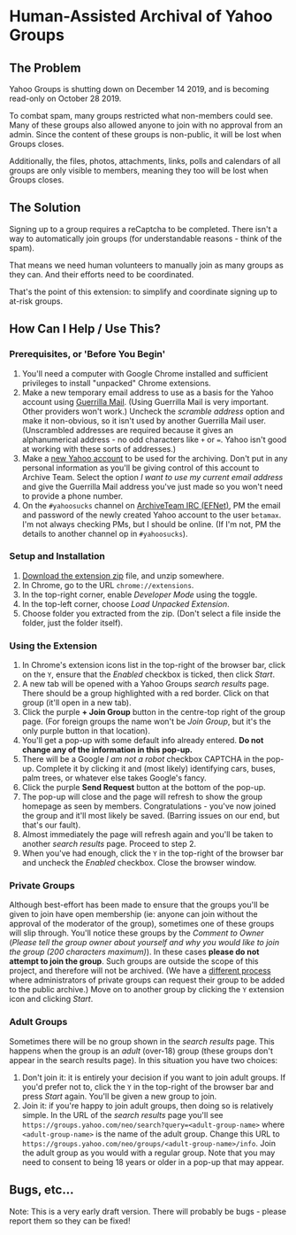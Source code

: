 # Human-Assisted Archival of Yahoo Groups

## The Problem

Yahoo Groups is shutting down on December 14 2019, and is becoming read-only on October 28 2019.

To combat spam, many groups restricted what non-members could see. Many of these groups also allowed anyone to join with no approval from an admin. Since the content of these groups is non-public, it will be lost when Groups closes.

Additionally, the files, photos, attachments, links, polls and calendars of all groups are only visible to members, meaning they too will be lost when Groups closes.

## The Solution

Signing up to a group requires a reCaptcha to be completed. There isn't a way to automatically join groups (for understandable reasons - think of the spam).

That means we need human volunteers to manually join as many groups as they can. And their efforts need to be coordinated.

That's the point of this extension: to simplify and coordinate signing up to at-risk groups.

## How Can I Help / Use This?

### Prerequisites, or 'Before You Begin'

1. You'll need a computer with Google Chrome installed and sufficient privileges to install "unpacked" Chrome extensions.
2. Make a new temporary email address to use as a basis for the Yahoo account using [Guerrilla Mail](http://guerrillamail.com/). (Using Guerrilla Mail is very important. Other providers won't work.) Uncheck the *scramble address* option and make it non-obvious, so it isn't used by another Guerrilla Mail user. (Unscrambled addresses are required because it gives an alphanumerical address - no odd characters like `+` or `=`. Yahoo isn't good at working with these sorts of addresses.)
3. Make a [new Yahoo account](https://login.yahoo.com/account/create) to be used for the archiving. Don't put in any personal information as you'll be giving control of this account to Archive Team. Select the option *I want to use my current email address* and give the Guerrilla Mail address you've just made so you won't need to provide a phone number.
4. On the `#yahoosucks` channel on [ArchiveTeam IRC (EFNet)](https://www.archiveteam.org/index.php?title=Archiveteam:IRC), PM the email and password of the newly created Yahoo account to the user `betamax`. I'm not always checking PMs, but I should be online. (If I'm not, PM the details to another channel op in `#yahoosucks`).

### Setup and Installation

1. [Download the extension zip](https://github.com/davidferguson/yahoogroups-joiner/archive/master.zip) file, and unzip somewhere.
2. In Chrome, go to the URL `chrome://extensions`.
3. In the top-right corner, enable *Developer Mode* using the toggle.
4. In the top-left corner, choose *Load Unpacked Extension*.
5. Choose folder you extracted from the zip. (Don't select a file inside the folder, just the folder itself).

### Using the Extension

1. In Chrome's extension icons list in the top-right of the browser bar, click on the `Y`, ensure that the *Enabled* checkbox is ticked, then click *Start*.
2. A new tab will be opened with a Yahoo Groups *search results* page. There should be a group highlighted with a red border. Click on that group (it'll open in a new tab).
3. Click the purple **+ Join Group** button in the centre-top right of the group page. (For foreign groups the name won't be *Join Group*, but it's the only purple button in that location).
4. You'll get a pop-up with some default info already entered. **Do not change any of the information in this pop-up.**
5. There will be a Google *I am not a robot* checkbox CAPTCHA in the pop-up. Complete it by clicking it and (most likely) identifying cars, buses, palm trees, or whatever else takes Google's fancy.
6. Click the purple **Send Request** button at the bottom of the pop-up.
7. The pop-up will close and the page will refresh to show the group homepage as seen by members. Congratulations - you've now joined the group and it'll most likely be saved. (Barring issues on our end, but that's our fault).
8. Almost immediately the page will refresh again and you'll be taken to another *search results* page. Proceed to step 2.
9. When you've had enough, click the `Y` in the top-right of the browser bar and uncheck the *Enabled* checkbox. Close the browser window.

### Private Groups

Although best-effort has been made to ensure that the groups you'll be given to join have open membership (ie: anyone can join without the approval of the moderator of the group), sometimes one of these groups will slip through. You'll notice these groups by the *Comment to Owner* (*Please tell the group owner about yourself and why you would like to join the group (200 characters maximum)*). In these cases **please do not attempt to join the group**. Such groups are outside the scope of this project, and therefore will not be archived. (We have a [different process](https://www.archiveteam.org/index.php?title=Yahoo!_Groups#Adding_Private_Groups_to_the_Public_Archive) where administrators of private groups can request their group to be added to the public archive.) Move on to another group by clicking the `Y` extension icon and clicking *Start*.

### Adult Groups
Sometimes there will be no group shown in the *search results* page. This happens when the group is an *adult* (over-18) group (these groups don't appear in the search results page). In this situation you have two choices:

1. Don't join it: it is entirely your decision if you want to join adult groups. If you'd prefer not to, click the `Y` in the top-right of the browser bar and press *Start* again. You'll be given a new group to join.
2. Join it: if you're happy to join adult groups, then doing so is relatively simple. In the URL of the *search results* page you'll see `https://groups.yahoo.com/neo/search?query=<adult-group-name>` where `<adult-group-name>` is the name of the adult group. Change this URL to `https://groups.yahoo.com/neo/groups/<adult-group-name>/info`. Join the adult group as you would with a regular group. Note that you may need to consent to being 18 years or older in a pop-up that may appear.

## Bugs, etc...

Note: This is a very early draft version. There will probably be bugs - please report them so they can be fixed!
